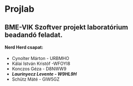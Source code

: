 # Projlab
## BME-VIK Szoftver projekt laboratórium beadandó feladat.

#### Nerd Herd csapat:
* Cynolter Márton - URBMHO
* Kálai István Kristóf -WFOYI8
* Konczos Géza - D8NWW9
* *__Laurinyecz Levente - W9HL9H__*
* Schütz Máté - GIW5GZ
